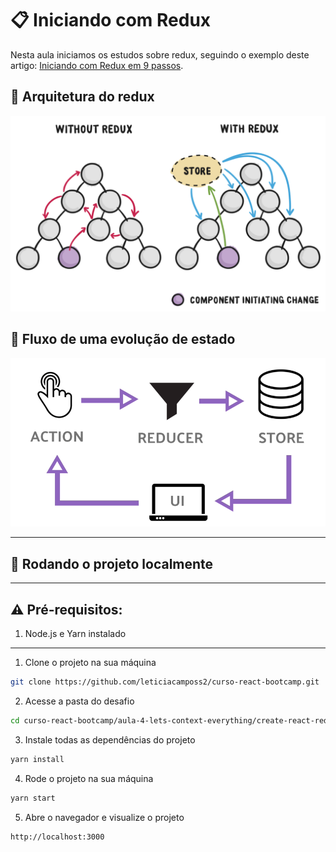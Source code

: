 # 📋 Iniciando com Redux

Nesta aula iniciamos os estudos sobre redux, seguindo o exemplo deste artigo: [Iniciando com Redux em 9 passos](https://medium.com/reactbrasil/iniciando-com-redux-c14ca7b7dcf).

## 🎡 Arquitetura do redux

![Arquitetura do redux](./src/assets/arquitetura-redux.png)

## 🎢 Fluxo de uma evolução de estado

![Fluxo de uma evolução de estado](./src/assets/fluxo-redux.png)

****

## 🚀 Rodando o projeto localmente

****

## ⚠️ Pré-requisitos:

1. Node.js e Yarn instalado

****

1. Clone o projeto na sua máquina

```sh
git clone https://github.com/leticiacamposs2/curso-react-bootcamp.git
```

2. Acesse a pasta do desafio

```sh
cd curso-react-bootcamp/aula-4-lets-context-everything/create-react-redux
```

3. Instale todas as dependências do projeto

```sh
yarn install
```

4. Rode o projeto na sua máquina

```sh
yarn start
```

5. Abre o navegador e visualize o projeto

```sh
http://localhost:3000
```
